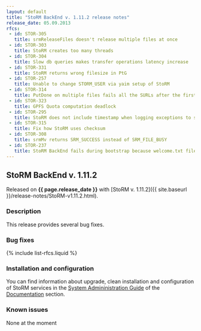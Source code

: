 ```yaml
---
layout: default
title: "StoRM BackEnd v. 1.11.2 release notes"
release_date: 05.09.2013
rfcs:
 - id: STOR-305
   title: srmReleaseFiles doesn't release multiple files at once
 - id: STOR-303
   title: StoRM creates too many threads
 - id: STOR-304
   title: Slow db queries makes transfer operations latency increase
 - id: STOR-331
   title: StoRM returns wrong filesize in PtG
 - id: STOR-257
   title: Unable to change STORM_USER via yaim setup of StoRM
 - id: STOR-314
   title: PutDone on multiple files fails all the SURLs after the first specified
 - id: STOR-323
   title: GPFS Quota computation deadlock
 - id: STOR-295
   title: StoRM does not include timestamp when logging exceptions to stderr log
 - id: STOR-315
   title: Fix how StoRM uses checksum
 - id: STOR-308
   title: srmMv returns SRM_SUCCESS instead of SRM_FILE_BUSY
 - id: STOR-237
   title: StoRM BackEnd fails during bootstrap because welcome.txt file is not found
---
```


## StoRM BackEnd v. 1.11.2

Released on **{{ page.release_date }}** with [StoRM v. 1.11.2]({{ site.baseurl }}/release-notes/StoRM-v1.11.2.html).

### Description

This release provides several bug fixes.

### Bug fixes

{% include list-rfcs.liquid %}

### Installation and configuration

You can find information about upgrade, clean installation and configuration of StoRM services in the [System Admininistration Guide][storm-sysadmin-guide] of the [Documentation][storm-documentation] section.

### Known issues

None at the moment

[storm-documentation]: {{site.baseurl}}/documentation.html
[storm-sysadmin-guide]: {{site.baseurl}}/documentation/sysadmin-guide/1.11.2

